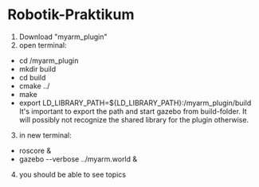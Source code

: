 # Robotik-Praktikum

1. Download "myarm_plugin"
2. open terminal:  
-	cd <your path to>/myarm_plugin
-	mkdir build 
-	cd build 
-	cmake ../ 
-	make 
-	export LD_LIBRARY_PATH=${LD_LIBRARY_PATH}:<your path to>/myarm_plugin/build
It's important to export the path and start gazebo from build-folder. 
It will possibly not recognize the shared library for the plugin otherwise.
3. in new terminal:  
-	roscore &
-	gazebo --verbose ../myarm.world &
4. you should be able to see topics
